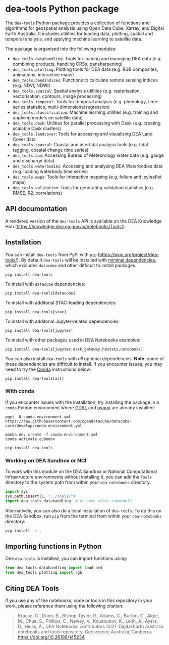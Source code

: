 # dea-tools Python package

The `dea-tools` Python package provides a collection of functions and algorithms for geospatial analysis using Open Data Cube, Xarray, and Digital Earth Australia.
It includes utilities for loading data, plotting, spatial and temporal analysis, and applying machine learning to satellite data.

The package is organised into the following modules:

* `dea_tools.datahandling`: Tools for loading and managing DEA data (e.g. combining products, handling CRSs, pansharpening)
* `dea_tools.plotting`: Plotting tools for DEA data (e.g. RGB composites, animations, interactive maps)
* `dea_tools.bandindices`: Functions to calculate remote sensing indices (e.g. NDVI, NDWI)
* `dea_tools.spatial`: Spatial analysis utilities (e.g. rasterisation, vectorisation, contours, image processing)
* `dea_tools.temporal`: Tools for temporal analysis (e.g. phenology, time-series statistics, multi-dimensional regression)
* `dea_tools.classification`: Machine learning utilities (e.g. training and applying models on satellite data)
* `dea_tools.dask`: Utilities for parallel processing with Dask (e.g. creating scalable Dask clusters)
* `dea_tools.landcover`: Tools for accessing and visualising DEA Land Cover data
* `dea_tools.coastal`: Coastal and intertidal analysis tools (e.g. tidal tagging, coastal change time series)
* `dea_tools.bom`: Accessing Bureau of Meteorology water data (e.g. gauge and discharge data)
* `dea_tools.waterbodies`: Accessing and analysing DEA Waterbodies data (e.g. loading waterbody time series)
* `dea_tools.maps`: Tools for interactive mapping (e.g. folium and ipyleaflet maps)
* `dea_tools.validation`: Tools for generating validation statistics (e.g. RMSE, R2, correlations)

## API documentation

A rendered version of the `dea-tools` API is available on the DEA Knowledge Hub (https://knowledge.dea.ga.gov.au/notebooks/Tools/).

## Installation

You can install `dea-tools` from PyPI with `pip` (https://pypi.org/project/dea-tools/).
By default `dea-tools` will be installed with [minimal dependencies](https://github.com/GeoscienceAustralia/dea-notebooks/blob/develop/pyproject.toml), which excludes `datacube` and other difficult to install packages.

```console
pip install dea-tools
```

To install with `datacube` dependencies:
```console
pip install dea-tools[datacube]
```

To install with additonal STAC-loading dependencies:
```console
pip install dea-tools[stac]
```

To install with additonal Jupyter-related dependencies:
```console
pip install dea-tools[jupyter]
```

To install with other packages used in DEA Notebooks examples:
```console
pip install dea-tools[jupyter,dask_gateway,hdstats,notebooks]
```

You can also install `dea-tools` with *all* optional dependencies. **Note:** some of these dependencies are difficult to install. If you encounter issues, you may need to try the [Conda](#with-conda) instructions below.
```console
pip install dea-tools[all]
```

### With conda

If you encounter issues with the installation, try installing the package in a `conda` Python environment where [GDAL](https://pypi.org/project/GDAL/) and [pyproj](https://pypi.org/project/pyproj/) are already installed:

```console
wget -O conda-environment.yml https://raw.githubusercontent.com/opendatacube/datacube-core/develop/conda-environment.yml

mamba env create -f conda-environment.yml
conda activate cubeenv

pip install dea-tools
```

### Working on DEA Sandbox or NCI

To work with this module on the DEA Sandbox or National Computational Infrastructure environments without installing it, you can add the `Tools` directory to the system path from within your `dea-notebooks` directory:

```python
import sys
sys.path.insert(1, "../Tools/")
import dea_tools.datahandling  # or some other submodule
```

Alternatively, you can also do a local installation of `dea-tools`. To do this on the DEA Sandbox, run `pip` from the terminal from within your `dea-notebooks` directory:

```bash
pip install -e .
```

## Importing functions in Python

One `dea-tools` is installed, you can import functions using:

```python
from dea_tools.datahandling import load_ard
from dea_tools.plotting import rgb
```

## Citing DEA Tools

If you use any of the notebooks, code or tools in this repository in your work, please reference them using the following citation:

> Krause, C., Dunn, B., Bishop-Taylor, R., Adams, C., Burton, C., Alger, M., Chua, S., Phillips, C., Newey, V., Kouzoubov, K., Leith, A., Ayers, D., Hicks, A., DEA Notebooks contributors 2021. Digital Earth Australia notebooks and tools repository. Geoscience Australia, Canberra. https://doi.org/10.26186/145234
